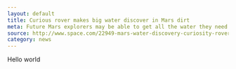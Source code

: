 ```yaml
---
layout: default
title: Curious rover makes big water discover in Mars dirt
meta: Future Mars explorers may be able to get all the water they need
source: http://www.space.com/22949-mars-water-discovery-curiosity-rover.html
category: news
---
```

Hello world

